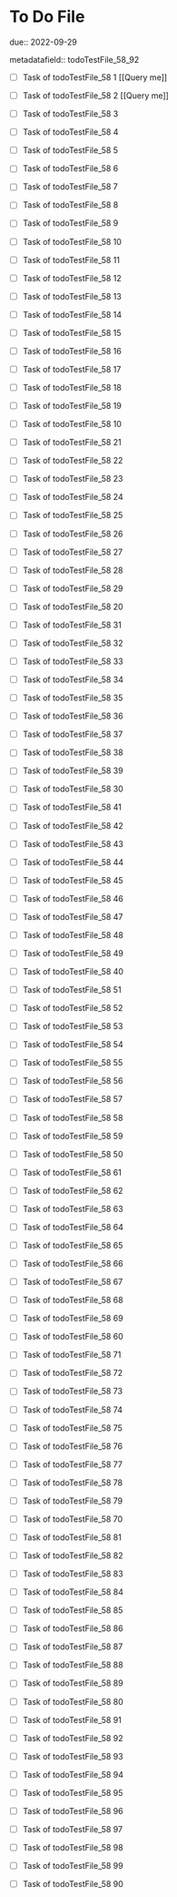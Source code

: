# To Do File

due:: 2022-09-29

metadatafield:: todoTestFile_58_92

- [ ] Task of todoTestFile_58 1 [[Query me]]
- [ ] Task of todoTestFile_58 2 [[Query me]]
- [ ] Task of todoTestFile_58 3
- [ ] Task of todoTestFile_58 4
- [ ] Task of todoTestFile_58 5
- [ ] Task of todoTestFile_58 6
- [ ] Task of todoTestFile_58 7
- [ ] Task of todoTestFile_58 8
- [ ] Task of todoTestFile_58 9
- [ ] Task of todoTestFile_58 10

- [ ] Task of todoTestFile_58 11 
- [ ] Task of todoTestFile_58 12 
- [ ] Task of todoTestFile_58 13
- [ ] Task of todoTestFile_58 14
- [ ] Task of todoTestFile_58 15
- [ ] Task of todoTestFile_58 16
- [ ] Task of todoTestFile_58 17
- [ ] Task of todoTestFile_58 18
- [ ] Task of todoTestFile_58 19
- [ ] Task of todoTestFile_58 10

- [ ] Task of todoTestFile_58 21 
- [ ] Task of todoTestFile_58 22 
- [ ] Task of todoTestFile_58 23
- [ ] Task of todoTestFile_58 24
- [ ] Task of todoTestFile_58 25
- [ ] Task of todoTestFile_58 26
- [ ] Task of todoTestFile_58 27
- [ ] Task of todoTestFile_58 28
- [ ] Task of todoTestFile_58 29
- [ ] Task of todoTestFile_58 20

- [ ] Task of todoTestFile_58 31 
- [ ] Task of todoTestFile_58 32 
- [ ] Task of todoTestFile_58 33
- [ ] Task of todoTestFile_58 34
- [ ] Task of todoTestFile_58 35
- [ ] Task of todoTestFile_58 36
- [ ] Task of todoTestFile_58 37
- [ ] Task of todoTestFile_58 38
- [ ] Task of todoTestFile_58 39
- [ ] Task of todoTestFile_58 30

- [ ] Task of todoTestFile_58 41 
- [ ] Task of todoTestFile_58 42 
- [ ] Task of todoTestFile_58 43
- [ ] Task of todoTestFile_58 44
- [ ] Task of todoTestFile_58 45
- [ ] Task of todoTestFile_58 46
- [ ] Task of todoTestFile_58 47
- [ ] Task of todoTestFile_58 48
- [ ] Task of todoTestFile_58 49
- [ ] Task of todoTestFile_58 40

- [ ] Task of todoTestFile_58 51 
- [ ] Task of todoTestFile_58 52 
- [ ] Task of todoTestFile_58 53
- [ ] Task of todoTestFile_58 54
- [ ] Task of todoTestFile_58 55
- [ ] Task of todoTestFile_58 56
- [ ] Task of todoTestFile_58 57
- [ ] Task of todoTestFile_58 58
- [ ] Task of todoTestFile_58 59
- [ ] Task of todoTestFile_58 50

- [ ] Task of todoTestFile_58 61 
- [ ] Task of todoTestFile_58 62 
- [ ] Task of todoTestFile_58 63
- [ ] Task of todoTestFile_58 64
- [ ] Task of todoTestFile_58 65
- [ ] Task of todoTestFile_58 66
- [ ] Task of todoTestFile_58 67
- [ ] Task of todoTestFile_58 68
- [ ] Task of todoTestFile_58 69
- [ ] Task of todoTestFile_58 60

- [ ] Task of todoTestFile_58 71 
- [ ] Task of todoTestFile_58 72 
- [ ] Task of todoTestFile_58 73
- [ ] Task of todoTestFile_58 74
- [ ] Task of todoTestFile_58 75
- [ ] Task of todoTestFile_58 76
- [ ] Task of todoTestFile_58 77
- [ ] Task of todoTestFile_58 78
- [ ] Task of todoTestFile_58 79
- [ ] Task of todoTestFile_58 70


- [ ] Task of todoTestFile_58 81 
- [ ] Task of todoTestFile_58 82 
- [ ] Task of todoTestFile_58 83
- [ ] Task of todoTestFile_58 84
- [ ] Task of todoTestFile_58 85
- [ ] Task of todoTestFile_58 86
- [ ] Task of todoTestFile_58 87
- [ ] Task of todoTestFile_58 88
- [ ] Task of todoTestFile_58 89
- [ ] Task of todoTestFile_58 80


- [ ] Task of todoTestFile_58 91 
- [ ] Task of todoTestFile_58 92 
- [ ] Task of todoTestFile_58 93
- [ ] Task of todoTestFile_58 94
- [ ] Task of todoTestFile_58 95
- [ ] Task of todoTestFile_58 96
- [ ] Task of todoTestFile_58 97
- [ ] Task of todoTestFile_58 98
- [ ] Task of todoTestFile_58 99
- [ ] Task of todoTestFile_58 90
